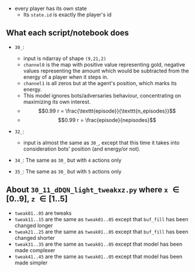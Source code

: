 - every player has its own state
    - Its <code>state.id</code> is exactly the player's id


## What each script/notebook does
- <code>30_</code>:
    - input is ndarray of shape <code>(9,21,2)</code>
    - <code>channel0</code> is the map with positive value representing gold, negative values representing the amount which would be subtracted from the energy of a player when it steps in.
    - <code>channel1</code> is all zeros but at the agent's position, which marks its energy.
    - This model ignores bots/adversaries behaviour, concentrating on maximizing its own interest.
    - $$0.99 r = \frac{\texttt{episode}}{\texttt{n_episodes}}$$
    - $$0.99 r = \frac{episode}{nepisodes}$$

- <code>32_</code>:
    - input is almost the same as <code>30_</code>, except that this time it takes into consideration bots' position (and energy/or not).

- <code>34_</code>: The same as <code>30_</code> but with <code>4</code> actions only
- <code>35_</code>: The same as <code>30_</code> but with <code>5</code> actions only



## About <code>30_11_dDQN_light_tweakxz.py</code> where <code>x</code> $\in [0..9]$, <code>z</code> $\in [1..5]$
- <code>tweak01..05</code> are tweaks
- <code>tweak11..15</code> are the same as <code>tweak01..05</code> except that <code>buf_fill</code> has been changed longer
- <code>tweak21..25</code> are the same as <code>tweak01..05</code> except that <code>buf_fill</code> has been changed shorter
- <code>tweak31..35</code> are the same as <code>tweak01..05</code> except that model has been made complexer
- <code>tweak41..45</code> are the same as <code>tweak01..05</code> except that model has been made simpler




